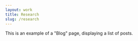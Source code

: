 ```yaml
---
layout: work
title: Research
slug: /research
---
```


This is an example of a "Blog" page, displaying a list of posts.
<br />
